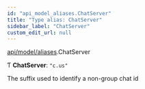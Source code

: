 ```yaml
---
id: "api_model_aliases.ChatServer"
title: "Type alias: ChatServer"
sidebar_label: "ChatServer"
custom_edit_url: null
---
```


[api/model/aliases](/api/modules/api_model_aliases.md).ChatServer

Ƭ **ChatServer**: ``"c.us"``

The suffix used to identify a non-group chat id

